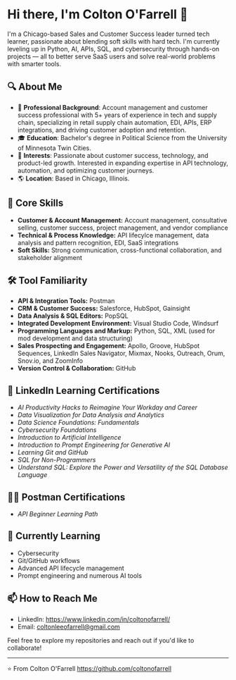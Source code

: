 # Hi there, I'm Colton O'Farrell 👋

I'm a Chicago-based Sales and Customer Success leader turned tech learner, passionate about blending soft skills with hard tech. I'm currently leveling up in Python, AI, APIs, SQL, and cybersecurity through hands-on projects — all to better serve SaaS users and solve real-world problems with smarter tools.

## 🔍 About Me

- 🌟 **Professional Background**: Account management and customer success professional with 5+ years of experience in tech and supply chain, specializing in retail supply chain automation, EDI, APIs, ERP integrations, and driving customer adoption and retention.
- 🎓 **Education**: Bachelor's degree in Political Science from the University of Minnesota Twin Cities.
- 🚀 **Interests**: Passionate about customer success, technology, and product-led growth. Interested in expanding expertise in API technology, automation, and optimizing customer journeys.
- 🌎 **Location**: Based in Chicago, Illinois.

## 🧠 Core Skills
- **Customer & Account Management:** Account management, consultative selling, customer success, project management, and vendor compliance
- **Technical & Process Knowledge:** API lifecylce management, data analysis and pattern recognition, EDI, SaaS integrations
- **Soft Skills:** Strong communication, cross-functional collaboration, and stakeholder alignment
  
## 🛠️ Tool Familiarity 
- **API & Integration Tools:** Postman
- **CRM & Customer Success:** Salesforce, HubSpot, Gainsight
- **Data Analysis & SQL Editors:** PopSQL
- **Integrated Development Environment:** Visual Studio Code, Windsurf
- **Programming Languages and Markup:** Python, SQL, XML (used for mod development and data structuring)
- **Sales Prospecting and Engagement:** Apollo, Groove, HubSpot Sequences, LinkedIn Sales Navigator, Mixmax, Nooks, Outreach, Orum, Snov.io, and ZoomInfo
- **Version Control & Collaboration:** GitHub

## 📜 LinkedIn Learning Certifications
- *AI Productivity Hacks to Reimagine Your Workday and Career*
- *Data Visualization for Data Analysis and Analytics*
- *Data Science Foundations: Fundamentals*
- *Cybersecurity Foundations*
- *Introduction to Artificial Intelligence*
- *Introduction to Prompt Engineering for Generative AI*
- *Learning Git and GitHub*
- *SQL for Non-Programmers*
- *Understand SQL: Explore the Power and Versatility of the SQL Database Language*

## 🧑‍🚀 Postman Certifications
- *API Beginner Learning Path*

## 🌱 Currently Learning

- Cybersecurity
- Git/GitHub workflows
- Advanced API lifecycle management
- Prompt engineering and numerous AI tools

## 📫 How to Reach Me

- LinkedIn: https://www.linkedin.com/in/coltonofarrell/
- Email: coltonleeofarrell@gmail.com

Feel free to explore my repositories and reach out if you'd like to collaborate!

---

⭐️ From Colton O'Farrell https://github.com/coltonofarrell
